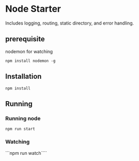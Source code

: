 # Node Starter

Includes logging, routing, static directory, and error handling.

## prerequisite

nodemon for watching

```npm install nodemon -g```

## Installation

```npm install```

## Running

### Running node

```npm run start```

### Watching

```npm run watch````